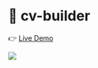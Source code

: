 # 🌱 cv-builder

👉 [Live Demo](https://thanh-luan-nguyen.github.io/cv-builder/)

<img src="https://github.com/thanh-luan-nguyen/thanh-luan-nguyen/blob/main/project_preview_gifs/theOdinProject/Mellandi%20Caravan.gif"/>
